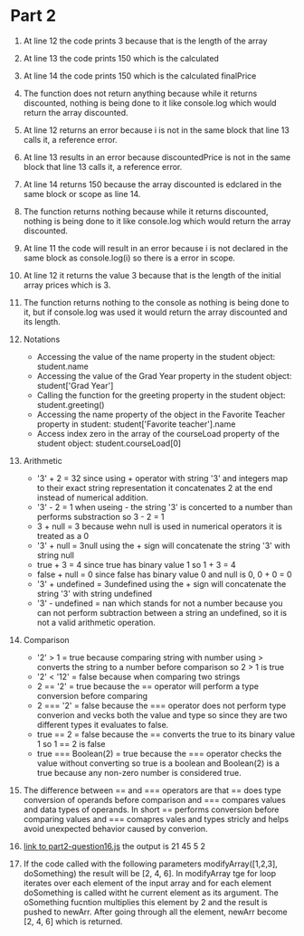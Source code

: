 # Part 2
1. At line 12 the code prints 3 because that is the length of the array
2. At line 13 the code prints 150 which is the calculated 
3. At line 14 the code prints 150 which is the calculated finalPrice
4. The function does not return anything because while it returns discounted, nothing is being done to it like console.log which would return the array discounted.
5. At line 12 returns an error because i is not in the same block that line 13 calls it, a reference error. 
6. At line 13 results in an error because discountedPrice is not in the same block that line 13 calls it, a reference error.
7. At line 14 returns 150 because the array discounted is edclared in the same block or scope as line 14.
8. The function returns nothing because while it returns discounted, nothing is being done to it like console.log which would return the array discounted.
9. At line 11 the code will result in an error because i is not declared in the same block as console.log(i) so there is a error in scope.
10. At line 12 it returns the value 3 because that is the length of the initial array prices which is 3.
11. The function returns nothing to the console as nothing is being done to it, but if console.log was used it would return the array discounted and its length.
12. Notations
    * Accessing the value of the name property in the student object: student.name
    * Accessing the value of the Grad Year property in the student object: student['Grad Year']
    * Calling the function for the greeting property in the student object: student.greeting()
    * Accessing the name property of the object in the Favorite Teacher property in student: student['Favorite teacher'].name
    * Access index zero in the array of the courseLoad property of the student object: student.courseLoad[0]

13. Arithmetic
    * '3' + 2 = 32 since using + operator with string '3' and integers map to their exact string representation it concatenates 2 at the end instead of numerical addition.
    * '3' - 2 = 1 when useing - the string '3' is concerted to a number than performs substraction so 3 - 2 = 1
    * 3 + null = 3 because wehn null is used in numerical operators it is treated as a 0
    * '3' + null = 3null using the + sign will concatenate the string '3' with string null
    * true + 3 = 4 since true has binary value 1 so 1 + 3 = 4
    * false + null = 0 since false has binary value 0 and null is 0, 0 + 0 = 0
    * '3' + undefined = 3undefined using the + sign will concatenate the string '3' with string undefined
    * '3' - undefined = nan which stands for not a number because you can not perform subtraction between a string an undefined, so it is not a valid arithmetic operation.

14. Comparison
    * '2' > 1 = true because comparing string with number using > converts the string to a number before comparison so 2 > 1 is true
    * '2' < '12' = false because when comparing two strings
    * 2 == '2' = true because the == operator will perform a type conversion before comparing 
    * 2 === '2' = false because the === operator does not perform type converion and vecks both the value and type so since they are two different types it evaluates to false.
    * true == 2 = false because the == converts the true to its binary value 1 so 1 == 2 is false
    * true === Boolean(2) = true because the === operator checks the value without converting so true is a boolean and Boolean(2) is a true because any non-zero number is considered true.
   
15. The difference between == and === operators are that == does type conversion of operands before comparison and === compares values and data types of operands. In short == performs conversion before comparing values and === comapres vales and types stricly and helps avoid unexpected behavior caused by converion.

16. [link to part2-question16.js](https://github.com/karinnamonzon/sp24-cse110-lab4/blob/main/expose/javascript/part2-question16.js) the output is 21 45 5 2

17. If the code called with the following parameters modifyArray([1,2,3], doSomething) the result will be [2, 4, 6]. In modifyArray tge for loop iterates over each element of the input array and for each element doSomething is called witht he current element as its argument. The oSomething fucntion multiplies this element by 2 and the result is pushed to newArr. After going through all the element, newArr become [2, 4, 6] which is returned.
    
